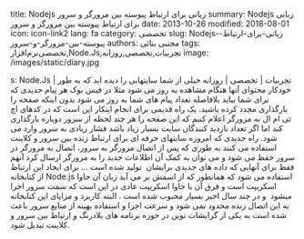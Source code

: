 title: Nodejs زبانی برای ارتباط پیوسته  بین مرورگر و سرور
summary: Nodejs زبانی برای ارتباط پیوسته  بین مرورگر و سرور
date: 2013-10-26
modified: 2018-08-01
icon:  icon-link2
lang: fa
category: تخصصی
slug: Nodejs-زبانی-برای-ارتباط-پیوسته-بین-مرورگر-و-سرور
authors: مجتبی بنائی
tags: تخصصی‌نرم‌افزار,Node.Js,تجربیات,تخصصی,روزانه
image: /images/static/diary.jpg

s: Node.Js | تجربیات | تخصصی | روزانه خیلی از شما سایتهایی را دیده اید که به طور خودکار محتوای آنها هنگام مشاهده به روز می شود مثلا در فیس بوک هر پیام جدیدی که برای شما بیاید بلافاصله تعداد پیام های شما به روز می شود بدون اینکه صفحه را بارگذاری مجدد کرده باشید.  یک راه قدیمی برای انجام اینکار این است که در کدهای اچ تی ام ال به مرورگر اعلام کنیم که این صفحه را هر چند لحظه از سرور دوباره بارگذاری کند اما اگر تعداد بازدید کنندگان سایت بسیار زیاد باشد فشار زیادی به سرور وارد می شود.  راه جدیدی که امروزه سایتهای حرفه ای برای ارتباط زنده بین سرور و کلاینت استفاده می کنند به طوری که پس از اتصال مرورگر به سرور، اتصال به مرورگر در سرور حفظ می شود و می توان به کمک آن اطلاعات جدید را به مرورگر ارسال کرد آنهم فقط برای آنهایی که داده های جدیدی برایشان  تولید شده است ...  برای ایجاد این ارتباط از کتابخانه Node.js استفاده می شود که همانطور که از اسمش بر می آید زبان آن جاوا اسکریپت است و فرق آن با جاوا اسکریپت عادی در این است که سمت سرور اجرا میشود  و در چند سال اخیر بسیار محبوب شده است .  البته کاربرد و مزایای این کتابخانه به این اتصال زنده محدود نمی شود و سرعت اجرا و استفاده بهینه از منابع سرور باعث شده است به یکی از گرایشات نوین در حوزه برنامه های بلادرنگ و ارتباط بین سرور و کلاینت تبدیل شود.